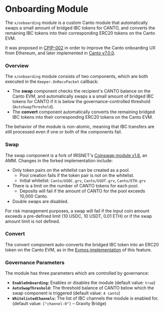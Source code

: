 # Onboarding Module

The `x/onboarding` module is a custom Canto module that automatically swaps a small amount of bridged IBC tokens for CANTO, and converts the remaining IBC tokens into their corresponding ERC20 tokens on the Canto EVM.

It was proposed in [CPIP-002](https://github.com/Canto-Network/CIPs/blob/main/CPIPS/CPIP-002.md) in order to improve the Canto onboarding UX from Ethereum, and later implemented in [Canto v7.0.0](https://app.canto.io/governance/proposal/113).

### Overview

The `x/onboarding` module consists of two components, which are both executed in the `Keeper.OnRecvPacket` callback:

* The **swap** component checks the recipient's CANTO balance on the Canto EVM, and automatically swaps a a small amount of bridged IBC tokens for CANTO if it is below the governance-controlled threshold (`AutoSwapThreshold`).
* The **convert** component automatically converts the remaining bridged IBC tokens into their corresponding ERC20 tokens on the Canto EVM.

The behavior of the module is non-atomic, meaning that IBC transfers are still processed even if one or both of the components fail.

### Swap

The swap component is a fork of IRISNET's [Coinswap module v1.6](https://github.com/irisnet/irismod/tree/v1.6.0/modules/coinswap), an AMM. Changes in the forked implementation include:

* Only token pairs on the whitelist can be created as a pool.
  * Pool creation fails if the token pair is not on the whitelist.
  * Initial whitelist: `Canto/USDC.grv`, `Canto/USDT.grv`, `Canto/ETH.grv`
* There is a limit on the number of CANTO tokens for each pool.
  * Deposits will fail if the amount of CANTO for the pool exceeds 10,000 Canto.
* Double swaps are disabled.

For risk management purposes, a swap will fail if the input coin amount exceeds a pre-defined limit (10 USDC, 10 USDT, 0.01 ETH) or if the swap amount limit is not defined.

### Convert

The convert component auto-converts the bridged IBC token into an ERC20 token on the Canto EVM, as in the [Evmos implementation](https://github.com/evmos/evmos/blob/fc612fc22846c00e7b8ae296215eea33cef09270/x/erc20/keeper/ibc\_callbacks.go#L36) of this feature.

### Governance Parameters

The module has three parameters which are controlled by governance:

* **`EnableOnboarding`:** Enables or disables the module (default value: `true`)
* **`AutoSwapThreshold`:** The threshold balance of CANTO below which the swap component is triggered (default value: `4 canto`)
* **`WhitelistedChannels`:** The list of IBC channels the module is enabled for. (default value: `["channel-0"]` – Gravity Bridge)
